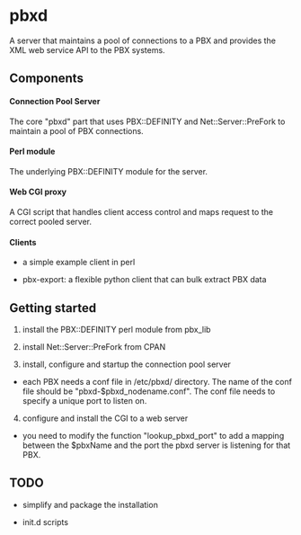 pbxd
====

A server that maintains a pool of connections to a PBX and provides the XML web service API to the PBX systems.

Components
---------------
#### Connection Pool Server

The core "pbxd" part that uses PBX::DEFINITY and Net::Server::PreFork to maintain a pool of PBX connections.

#### Perl module

The underlying PBX::DEFINITY module for the server.

#### Web CGI proxy

A CGI script that handles client access control and maps request to the correct pooled server.

#### Clients

* a simple example client in perl

* pbx-export: a flexible python client that can bulk extract PBX data

Getting started
-----------------
1. install the PBX::DEFINITY perl module from pbx_lib

2. install Net::Server::PreFork from CPAN

3. install, configure and startup the connection pool server
  * each PBX needs a conf file in /etc/pbxd/ directory. The name of the conf file should be "pbxd-$pbxd_nodename.conf". The conf file needs to specify a unique port to listen on.

4. configure and install the CGI to a web server
  * you need to modify the function "lookup\_pbxd\_port" to add a mapping between the $pbxName and the port the pbxd server is listening for that PBX.

TODO
-------
* simplify and package the installation

* init.d scripts
